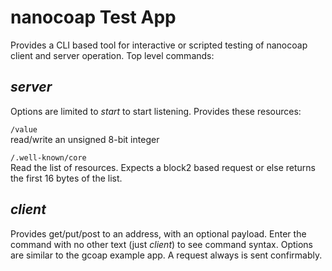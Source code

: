 # nanocoap Test App
Provides a CLI based tool for interactive or scripted testing of nanocoap client
and server operation. Top level commands:

## *server*
Options are limited to *start* to start listening. Provides these resources:

`/value`<br>
read/write an unsigned 8-bit integer

`/.well-known/core`<br>
Read the list of resources. Expects a block2 based request or else returns the
first 16 bytes of the list.

## *client*
Provides get/put/post to an address, with an optional payload. Enter the command
with no other text (just *client*) to see command syntax. Options are similar to
the gcoap example app. A request always is sent confirmably.
